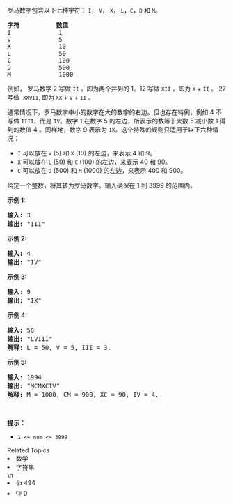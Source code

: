 <p>罗马数字包含以下七种字符： <code>I</code>， <code>V</code>， <code>X</code>， <code>L</code>，<code>C</code>，<code>D</code> 和 <code>M</code>。</p>

<pre>
<strong>字符</strong>          <strong>数值</strong>
I             1
V             5
X             10
L             50
C             100
D             500
M             1000</pre>

<p>例如， 罗马数字 2 写做 <code>II</code> ，即为两个并列的 1。12 写做 <code>XII</code> ，即为 <code>X</code> + <code>II</code> 。 27 写做  <code>XXVII</code>, 即为 <code>XX</code> + <code>V</code> + <code>II</code> 。</p>

<p>通常情况下，罗马数字中小的数字在大的数字的右边。但也存在特例，例如 4 不写做 <code>IIII</code>，而是 <code>IV</code>。数字 1 在数字 5 的左边，所表示的数等于大数 5 减小数 1 得到的数值 4 。同样地，数字 9 表示为 <code>IX</code>。这个特殊的规则只适用于以下六种情况：</p>

<ul>
	<li><code>I</code> 可以放在 <code>V</code> (5) 和 <code>X</code> (10) 的左边，来表示 4 和 9。</li>
	<li><code>X</code> 可以放在 <code>L</code> (50) 和 <code>C</code> (100) 的左边，来表示 40 和 90。 </li>
	<li><code>C</code> 可以放在 <code>D</code> (500) 和 <code>M</code> (1000) 的左边，来表示 400 和 900。</li>
</ul>

<p>给定一个整数，将其转为罗马数字。输入确保在 1 到 3999 的范围内。</p>

<p><strong>示例 1:</strong></p>

<pre>
<strong>输入:</strong> 3
<strong>输出:</strong> "III"</pre>

<p><strong>示例 2:</strong></p>

<pre>
<strong>输入:</strong> 4
<strong>输出:</strong> "IV"</pre>

<p><strong>示例 3:</strong></p>

<pre>
<strong>输入:</strong> 9
<strong>输出:</strong> "IX"</pre>

<p><strong>示例 4:</strong></p>

<pre>
<strong>输入:</strong> 58
<strong>输出:</strong> "LVIII"
<strong>解释:</strong> L = 50, V = 5, III = 3.
</pre>

<p><strong>示例 5:</strong></p>

<pre>
<strong>输入:</strong> 1994
<strong>输出:</strong> "MCMXCIV"
<strong>解释:</strong> M = 1000, CM = 900, XC = 90, IV = 4.</pre>

<p> </p>

<p><strong>提示：</strong></p>

<ul>
	<li><code>1 <= num <= 3999</code></li>
</ul>
<div><div>Related Topics</div><div><li>数学</li><li>字符串</li></div></div>\n<div><li>👍 494</li><li>👎 0</li></div>